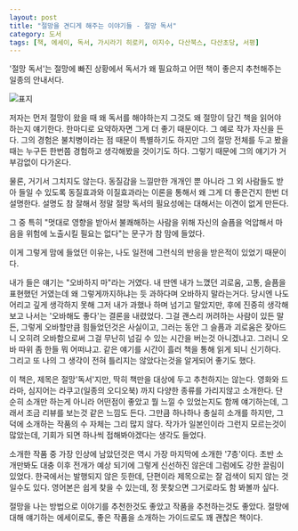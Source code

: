 ```yaml
---
layout: post
title: "절망을 견디게 해주는 이야기들 - 절망 독서"
category: 도서
tags: [책, 에세이, 독서, 가시라기 히로키, 이지수, 다산북스, 다산초당, 서평]
---
```


'절망 독서'는 절망에 빠진 상황에서 독서가 왜 필요하고
어떤 책이 좋은지 추천해주는 일종의 안내서다.

![표지](https://lh3.googleusercontent.com/-4EdSmFS1avQ/WV0Iq3_rQ5I/AAAAAAAAVK8/OMfhsU6eTpwOMI5zYPIbHJy0DGRriAu-gCE0YBhgL/s360/zetsubou-dokusho-book.jpg "왜 절망에 관한 이야기가 필요한지, 어떤 책들이 좋은지 소개한다")

저자는 먼저 절망이 왔을 때 왜 독서를 해야하는지
그것도 왜 절망이 담긴 책을 읽어야 하는지 얘기한다.
한마디로 요약하자면 그게 더 좋기 때문이다.
그 예로 작가 자신을 든다.
그의 경험은 불치병이라는 점 때문이 특별하기도 하지만
그의 절망 전체를 두고 봤을때는 누구든 한번쯤 경험하고 생각해봤을 것이기도 하다.
그렇기 때문에 그의 얘기가 거부감없이 다가온다.

물론, 거기서 그치지도 않는다.
동질감을 느낄만한 개개인 뿐 아니라
그 외 사람들도 받아 들일 수 있도록
동질효과와 이질효과라는 이론을 통해서 왜 그게 더 좋은건지 한번 더 설명한다.
설명도 참 잘해서
정말 절망 독서의 필요성에는 대해서는 이견이 없게 만든다.

그 중 특히 "멋대로 영향을 받아서 불쾌해하는 사람을 위해
자신의 슬픔을 억압해서
마음을 위험에 노출시킬 필요는 없다"는 문구가 참 맘에 들었다.
<!--
71p
-->
이게 그렇게 맘에 들었던 이유는,
나도 일전에 그런식의 반응을 받은적이 있었기 때문이다.

내가 들은 얘기는 "오바하지 마"라는 거였다.
내 딴엔 내가 느꼈던 괴로움, 고통, 슬픔을 표현했던 거였는데
왜 그렇게까지하냐는 듯 과하다며 오바하지 말라는거다.
당시엔 나도 어리고 깊게 생각하지 못해
그저 내가 과했나 하며 넘기고 말았지만,
후에 진중히 생각해보고 나서는
'오바해도 좋다'는 결론을 내렸었다.
그걸 괜스리 꺼려하는 사람이 있든 말든,
그렇게 오바할만큼 힘들었던것은 사실이고,
그러는 동안 그 슬픔과 괴로움은 잦아드니
오히려 오바함으로써 그걸 무난히 넘길 수 있는 시간을 버는것 아니겠냐고.
그러니 오바 따위 좀 한들 뭐 어떠냐고.
같은 얘기를 시간이 흘러 책을 통해 읽게 되니 신기하다.
그리고 또 나의 그 생각이 전혀 틀리지는 않았다는것을 알게되어 좋기도 했다.

이 책은, 제목은 절망'독서'지만, 딱히 책만을 대상에 두고 추천하지는 않는다.
영화와 드라마, 심지어는 라쿠고(일종의 오디오북) 까지 다양한 종류를 가리지않고 소개한다.
단순히 소개만 하는게 아니라 어떤점이 좋았고 뭘 느낄 수 있었는지도 함께 얘기하는데,
그래서 조금 리뷰를 보는것 같은 느낌도 든다.
그만큼 하나하나 충실히 소개를 하지만,
그 덕에 소개하는 작품의 수 자체는 그리 많지 않다.
작가가 일본인이라 그런지 모르는것이 많았는데,
기회가 되면 하나씩 접해봐야겠다는 생각도 들었다.

소개한 작품 중 가장 인상에 남았던것은 역시 가장 마지막에 소개한 '7층'이다.
초반 소개만봐도 대충 이후 전개가 예상 되기에 그렇게 신선하진 않은데 그럼에도 강한 끌림이 있었다.
한국에서는 발행되지 않은 듯한데,
단편이라 제목으로는 잘 검색이 되지 않는 것일수도 있다.
영어본은 쉽게 찾을 수 있는데, 정 못찾으면 그거로라도 함 봐볼까 싶다.

절망을 나는 방법으로
이야기를 추천한것도 좋았고
작품을 추천하는것도 좋았다.
절망에 대해 얘기하는 에세이로도, 좋은 작품을 소개하는 가이드로도 꽤 괜찮은 책이다.
